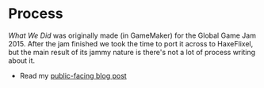 # Process

*What We Did* was originally made (in GameMaker) for the Global Game Jam 2015. After the jam finished we took the time to port it across to HaxeFlixel, but the main result of its jammy nature is there's not a lot of process writing about it.

* Read my [public-facing blog post](./blog.md)
